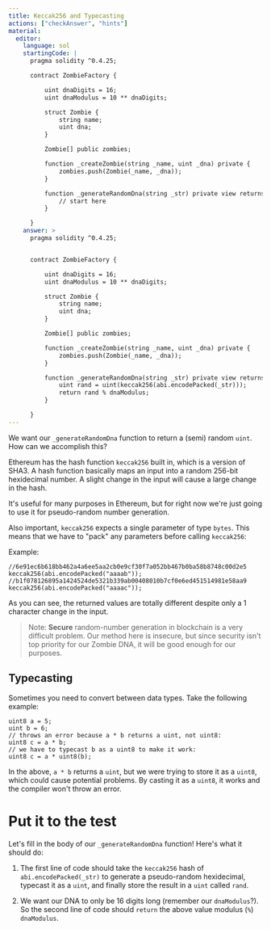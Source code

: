 ```yaml
---
title: Keccak256 and Typecasting
actions: ["checkAnswer", "hints"]
material:
  editor:
    language: sol
    startingCode: |
      pragma solidity ^0.4.25;

      contract ZombieFactory {

          uint dnaDigits = 16;
          uint dnaModulus = 10 ** dnaDigits;

          struct Zombie {
              string name;
              uint dna;
          }

          Zombie[] public zombies;

          function _createZombie(string _name, uint _dna) private {
              zombies.push(Zombie(_name, _dna));
          } 

          function _generateRandomDna(string _str) private view returns (uint) {
              // start here
          }

      }
    answer: >
      pragma solidity ^0.4.25;


      contract ZombieFactory {

          uint dnaDigits = 16;
          uint dnaModulus = 10 ** dnaDigits;

          struct Zombie {
              string name;
              uint dna;
          }

          Zombie[] public zombies;

          function _createZombie(string _name, uint _dna) private {
              zombies.push(Zombie(_name, _dna));
          } 

          function _generateRandomDna(string _str) private view returns (uint) {
              uint rand = uint(keccak256(abi.encodePacked(_str)));
              return rand % dnaModulus;
          }

      }
---
```


We want our `_generateRandomDna` function to return a (semi) random `uint`. How
can we accomplish this?

Ethereum has the hash function `keccak256` built in, which is a version of SHA3.
A hash function basically maps an input into a random 256-bit hexidecimal
number. A slight change in the input will cause a large change in the hash.

It's useful for many purposes in Ethereum, but for right now we're just going to
use it for pseudo-random number generation.

Also important, `keccak256` expects a single parameter of type `bytes`. This
means that we have to "pack" any parameters before calling `keccak256`:

Example:

```
//6e91ec6b618bb462a4a6ee5aa2cb0e9cf30f7a052bb467b0ba58b8748c00d2e5
keccak256(abi.encodePacked("aaaab"));
//b1f078126895a1424524de5321b339ab00408010b7cf0e6ed451514981e58aa9
keccak256(abi.encodePacked("aaaac"));
```

As you can see, the returned values are totally different despite only a 1
character change in the input.

> Note: **Secure** random-number generation in blockchain is a very difficult
> problem. Our method here is insecure, but since security isn't top priority
> for our Zombie DNA, it will be good enough for our purposes.

## Typecasting

Sometimes you need to convert between data types. Take the following example:

```
uint8 a = 5;
uint b = 6;
// throws an error because a * b returns a uint, not uint8:
uint8 c = a * b;
// we have to typecast b as a uint8 to make it work:
uint8 c = a * uint8(b);
```

In the above, `a * b` returns a `uint`, but we were trying to store it as a
`uint8`, which could cause potential problems. By casting it as a `uint8`, it
works and the compiler won't throw an error.

# Put it to the test

Let's fill in the body of our `_generateRandomDna` function! Here's what it
should do:

1. The first line of code should take the `keccak256` hash of
   `abi.encodePacked(_str)` to generate a pseudo-random hexidecimal, typecast it
   as a `uint`, and finally store the result in a `uint` called `rand`.

2. We want our DNA to only be 16 digits long (remember our `dnaModulus`?). So
   the second line of code should `return` the above value modulus (`%`)
   `dnaModulus`.
